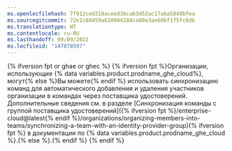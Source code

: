 ```yaml
---
ms.openlocfilehash: 7f912ced218aceed3bcab3d52ac17aba5049bfea
ms.sourcegitcommit: 72e1c60459a610944184ca00e3ae60bf1f5fc6db
ms.translationtype: HT
ms.contentlocale: ru-RU
ms.lasthandoff: 09/09/2022
ms.locfileid: "147878597"
---
```

{% ifversion fpt or ghae or ghec %} {% ifversion fpt %}Организации, использующие {% data variables.product.prodname_ghe_cloud%}, могут{% else %}Вы можете{% endif %} использовать синхронизацию команд для автоматического добавления и удаления участников организации в командах через поставщика удостоверений. Дополнительные сведения см. в разделе [Синхронизация команды с группой поставщика удостоверений]({% ifversion fpt %}/enterprise-cloud@latest{% endif %}/organizations/organizing-members-into-teams/synchronizing-a-team-with-an-identity-provider-group){% ifversion fpt %} в документации по {% data variables.product.prodname_ghe_cloud %}.{% else %}.{% endif %} {% endif %}
